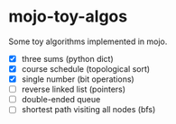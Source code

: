# mojo-toy-algos
Some toy algorithms implemented in mojo.

- [x] three sums (python dict)
- [x] course schedule (topological sort)
- [x] single number (bit operations)
- [ ] reverse linked list (pointers)
- [ ] double-ended queue
- [ ] shortest path visiting all nodes (bfs)